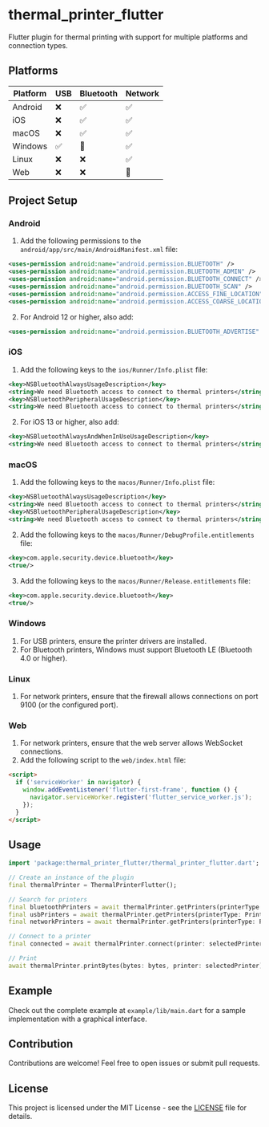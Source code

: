 # thermal_printer_flutter

Flutter plugin for thermal printing with support for multiple platforms and connection types.

## Platforms

| Platform   | USB | Bluetooth | Network |
|------------|-----|-----------|---------|
| Android    | ❌  | ✅        | ✅      |
| iOS        | ❌  | ✅        | ✅      |
| macOS      | ❌  | ✅        | ✅      |
| Windows    | ✅  | 🚧      | ✅      |
| Linux      | ❌  | ❌        | ✅      |
| Web        | ❌  | ❌        | 🚧      |

## Project Setup

### Android

1. Add the following permissions to the `android/app/src/main/AndroidManifest.xml` file:

```xml
<uses-permission android:name="android.permission.BLUETOOTH" />
<uses-permission android:name="android.permission.BLUETOOTH_ADMIN" />
<uses-permission android:name="android.permission.BLUETOOTH_CONNECT" />
<uses-permission android:name="android.permission.BLUETOOTH_SCAN" />
<uses-permission android:name="android.permission.ACCESS_FINE_LOCATION" />
<uses-permission android:name="android.permission.ACCESS_COARSE_LOCATION" />
```

2. For Android 12 or higher, also add:

```xml
<uses-permission android:name="android.permission.BLUETOOTH_ADVERTISE" />
```

### iOS

1. Add the following keys to the `ios/Runner/Info.plist` file:

```xml
<key>NSBluetoothAlwaysUsageDescription</key>
<string>We need Bluetooth access to connect to thermal printers</string>
<key>NSBluetoothPeripheralUsageDescription</key>
<string>We need Bluetooth access to connect to thermal printers</string>
```

2. For iOS 13 or higher, also add:

```xml
<key>NSBluetoothAlwaysAndWhenInUseUsageDescription</key>
<string>We need Bluetooth access to connect to thermal printers</string>
```

### macOS

1. Add the following keys to the `macos/Runner/Info.plist` file:

```xml
<key>NSBluetoothAlwaysUsageDescription</key>
<string>We need Bluetooth access to connect to thermal printers</string>
<key>NSBluetoothPeripheralUsageDescription</key>
<string>We need Bluetooth access to connect to thermal printers</string>
```

2. Add the following keys to the `macos/Runner/DebugProfile.entitlements` file:

```xml
<key>com.apple.security.device.bluetooth</key>
<true/>
```

3. Add the following keys to the `macos/Runner/Release.entitlements` file:

```xml
<key>com.apple.security.device.bluetooth</key>
<true/>
```

### Windows

1. For USB printers, ensure the printer drivers are installed.
2. For Bluetooth printers, Windows must support Bluetooth LE (Bluetooth 4.0 or higher).

### Linux

1. For network printers, ensure that the firewall allows connections on port 9100 (or the configured port).

### Web

1. For network printers, ensure that the web server allows WebSocket connections.
2. Add the following script to the `web/index.html` file:

```html
<script>
  if ('serviceWorker' in navigator) {
    window.addEventListener('flutter-first-frame', function () {
      navigator.serviceWorker.register('flutter_service_worker.js');
    });
  }
</script>
```

## Usage

```dart
import 'package:thermal_printer_flutter/thermal_printer_flutter.dart';

// Create an instance of the plugin
final thermalPrinter = ThermalPrinterFlutter();

// Search for printers
final bluetoothPrinters = await thermalPrinter.getPrinters(printerType: PrinterType.bluethoot);
final usbPrinters = await thermalPrinter.getPrinters(printerType: PrinterType.usb);
final networkPrinters = await thermalPrinter.getPrinters(printerType: PrinterType.network);

// Connect to a printer
final connected = await thermalPrinter.connect(printer: selectedPrinter);

// Print
await thermalPrinter.printBytes(bytes: bytes, printer: selectedPrinter);
```

## Example

Check out the complete example at `example/lib/main.dart` for a sample implementation with a graphical interface.

## Contribution

Contributions are welcome! Feel free to open issues or submit pull requests.

## License

This project is licensed under the MIT License - see the [LICENSE](LICENSE) file for details.
